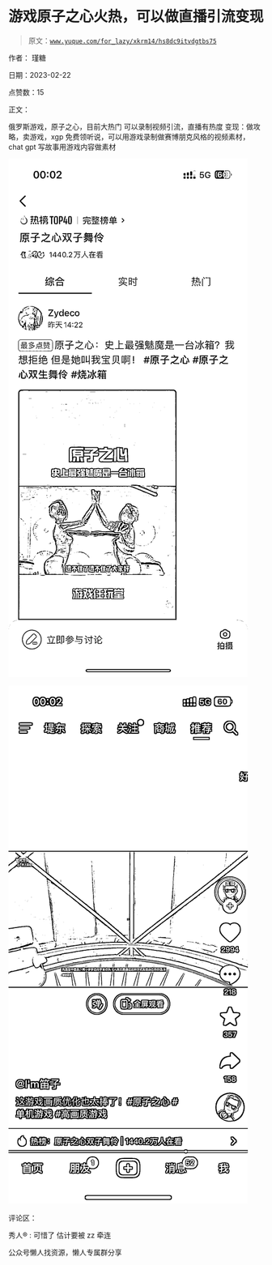 # 游戏原子之心火热，可以做直播引流变现

> 原文：[`www.yuque.com/for_lazy/xkrm14/hs8dc9itvdgtbs75`](https://www.yuque.com/for_lazy/xkrm14/hs8dc9itvdgtbs75)



作者： 瑾糖



日期：2023-02-22



点赞数：15



正文：



俄罗斯游戏，原子之心，目前大热门 可以录制视频引流，直播有热度 变现：做攻略，卖游戏，xgp 免费领听说，可以用游戏录制做赛博朋克风格的视频素材，chat gpt 写故事用游戏内容做素材



![](img/903cb92a3689fbce2aa201cdeb02f3a6.png)  

![](img/ad82eba10c9763f44b72b32c5e71a0cb.png)  

评论区：



秀人® : 可惜了 估计要被 zz 牵连



公众号懒人找资源，懒人专属群分享


